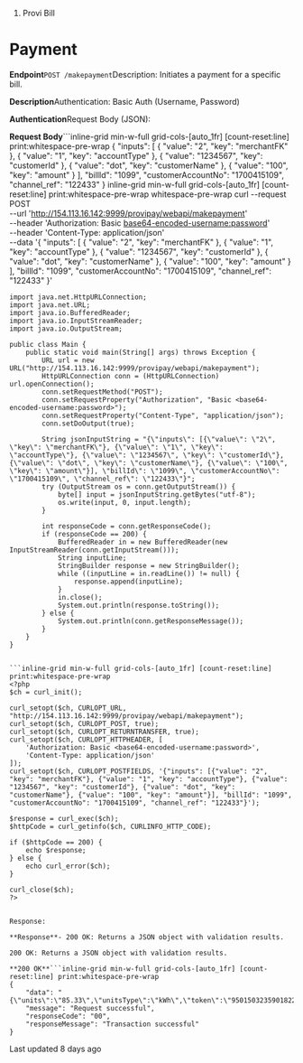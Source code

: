 1. Provi Bill

# Payment

**Endpoint**`POST /makepayment`Description: Initiates a payment for a specific bill.

**Description**Authentication: Basic Auth (Username, Password)

**Authentication**Request Body (JSON):

**Request Body**```inline-grid min-w-full grid-cols-[auto_1fr] [count-reset:line] print:whitespace-pre-wrap
{
    "inputs": [
        {
            "value": "2",
            "key": "merchantFK"
        },
        {
            "value": "1",
            "key": "accountType"
        },
        {
            "value": "1234567",
            "key": "customerId"
        },
        {
            "value": "dot",
            "key": "customerName"
        },
        {
            "value": "100",
            "key": "amount"
        }
    ],
    "billId": "1099",
    "customerAccountNo": "1700415109",
    "channel_ref": "122433"
}
inline-grid min-w-full grid-cols-[auto_1fr] [count-reset:line] print:whitespace-pre-wrap whitespace-pre-wrap
curl --request POST \
  --url 'http://154.113.16.142:9999/provipay/webapi/makepayment' \
  --header 'Authorization: Basic <base64-encoded-username:password>' \
  --header 'Content-Type: application/json' \
  --data '{
    "inputs": [
        {
            "value": "2",
            "key": "merchantFK"
        },
        {
            "value": "1",
            "key": "accountType"
        },
        {
            "value": "1234567",
            "key": "customerId"
        },
        {
            "value": "dot",
            "key": "customerName"
        },
        {
            "value": "100",
            "key": "amount"
        }
    ],
    "billId": "1099",
    "customerAccountNo": "1700415109",
    "channel_ref": "122433"
}'


```inline-grid min-w-full grid-cols-[auto_1fr] [count-reset:line] print:whitespace-pre-wrap
import java.net.HttpURLConnection;
import java.net.URL;
import java.io.BufferedReader;
import java.io.InputStreamReader;
import java.io.OutputStream;

public class Main {
    public static void main(String[] args) throws Exception {
        URL url = new URL("http://154.113.16.142:9999/provipay/webapi/makepayment");
        HttpURLConnection conn = (HttpURLConnection) url.openConnection();
        conn.setRequestMethod("POST");
        conn.setRequestProperty("Authorization", "Basic <base64-encoded-username:password>");
        conn.setRequestProperty("Content-Type", "application/json");
        conn.setDoOutput(true);

        String jsonInputString = "{\"inputs\": [{\"value\": \"2\", \"key\": \"merchantFK\"}, {\"value\": \"1\", \"key\": \"accountType\"}, {\"value\": \"1234567\", \"key\": \"customerId\"}, {\"value\": \"dot\", \"key\": \"customerName\"}, {\"value\": \"100\", \"key\": \"amount\"}], \"billId\": \"1099\", \"customerAccountNo\": \"1700415109\", \"channel_ref\": \"122433\"}";
        try (OutputStream os = conn.getOutputStream()) {
            byte[] input = jsonInputString.getBytes("utf-8");
            os.write(input, 0, input.length);
        }

        int responseCode = conn.getResponseCode();
        if (responseCode == 200) {
            BufferedReader in = new BufferedReader(new InputStreamReader(conn.getInputStream()));
            String inputLine;
            StringBuilder response = new StringBuilder();
            while ((inputLine = in.readLine()) != null) {
                response.append(inputLine);
            }
            in.close();
            System.out.println(response.toString());
        } else {
            System.out.println(conn.getResponseMessage());
        }
    }
}


```inline-grid min-w-full grid-cols-[auto_1fr] [count-reset:line] print:whitespace-pre-wrap
<?php
$ch = curl_init();

curl_setopt($ch, CURLOPT_URL, "http://154.113.16.142:9999/provipay/webapi/makepayment");
curl_setopt($ch, CURLOPT_POST, true);
curl_setopt($ch, CURLOPT_RETURNTRANSFER, true);
curl_setopt($ch, CURLOPT_HTTPHEADER, [
    'Authorization: Basic <base64-encoded-username:password>',
    'Content-Type: application/json'
]);
curl_setopt($ch, CURLOPT_POSTFIELDS, '{"inputs": [{"value": "2", "key": "merchantFK"}, {"value": "1", "key": "accountType"}, {"value": "1234567", "key": "customerId"}, {"value": "dot", "key": "customerName"}, {"value": "100", "key": "amount"}], "billId": "1099", "customerAccountNo": "1700415109", "channel_ref": "122433"}');

$response = curl_exec($ch);
$httpCode = curl_getinfo($ch, CURLINFO_HTTP_CODE);

if ($httpCode == 200) {
    echo $response;
} else {
    echo curl_error($ch);
}

curl_close($ch);
?>


Response:

**Response**- 200 OK: Returns a JSON object with validation results.

200 OK: Returns a JSON object with validation results.

**200 OK**```inline-grid min-w-full grid-cols-[auto_1fr] [count-reset:line] print:whitespace-pre-wrap
{
    "data": "{\"units\":\"85.33\",\"unitsType\":\"kWh\",\"token\":\"95015032359018227792\"}",
    "message": "Request successful",
    "responseCode": "00",
    "responseMessage": "Transaction successful"
}
```

Last updated 8 days ago